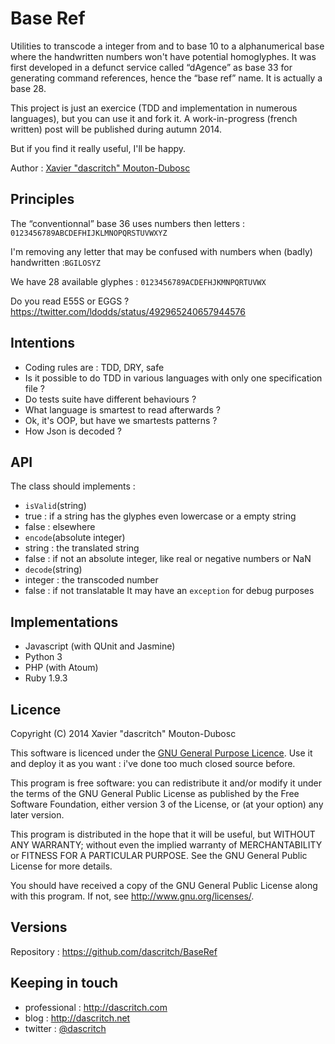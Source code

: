 Base Ref
========
Utilities to transcode a integer from and to base 10 to a alphanumerical base where the handwritten numbers won't have potential homoglyphes. It was first developed in a defunct service called “dAgence” as base 33 for generating command references, hence the “base ref” name.
It is actually a base 28.

This project is just an exercice (TDD and implementation in numerous languages), but you can use it and fork it. A work-in-progress (french written) post will be published during autumn 2014.

But if you find it really useful, I'll be happy.

Author : [Xavier "dascritch" Mouton-Dubosc](http://dascritch.com)

Principles
----------
The “conventionnal” base 36 uses numbers then letters : `0123456789ABCDEFHIJKLMNOPQRSTUVWXYZ`

I'm removing any letter that may be confused with numbers when (badly) handwritten :`BGILOSYZ`

We have 28 available glyphes : `0123456789ACDEFHJKMNPQRTUVWX`

Do you read E55S or EGGS ? https://twitter.com/ldodds/status/492965240657944576

Intentions
----------
* Coding rules are : TDD, DRY, safe
* Is it possible to do TDD in various languages with only one specification file ?
* Do tests suite have different behaviours ?
* What language is smartest to read afterwards ?
* Ok, it's OOP, but have we smartests patterns ?
* How Json is decoded ?

API
---
The class should implements :

* `isValid`(string)
 * true : if a string has the glyphes even lowercase or a empty string
 * false  : elsewhere
* `encode`(absolute integer)
 * string : the translated string
 * false : if not an absolute integer, like real or negative numbers or NaN
* `decode`(string)
 * integer : the transcoded number
 * false : if not translatable
It may have an `exception` for debug purposes

Implementations
---------------
* Javascript (with QUnit and Jasmine)
* Python 3
* PHP (with Atoum)
* Ruby 1.9.3

Licence
-------
Copyright (C) 2014 Xavier "dascritch" Mouton-Dubosc

This software is licenced under the [GNU General Purpose Licence](http://www.gnu.org/licenses/gpl-3.0.txt).
Use it and deploy it as you want : i've done too much closed source before.

This program is free software: you can redistribute it and/or modify
it under the terms of the GNU General Public License as published by
the Free Software Foundation, either version 3 of the License, or
(at your option) any later version.

This program is distributed in the hope that it will be useful,
but WITHOUT ANY WARRANTY; without even the implied warranty of
MERCHANTABILITY or FITNESS FOR A PARTICULAR PURPOSE.  See the
GNU General Public License for more details.

You should have received a copy of the GNU General Public License
along with this program.  If not, see <http://www.gnu.org/licenses/>.

Versions
--------
Repository : <https://github.com/dascritch/BaseRef>

Keeping in touch
----------------
* professional : <http://dascritch.com>
* blog : <http://dascritch.net>
* twitter : [@dascritch](https://twitter.com/dascritch)